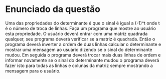 # Enunciado da questão

Uma das propriedades do determinante é que o sinal é igual a (-1)^t onde t é o número de troca de linhas. Faça um programa que mostre ao usuário esta propriedade. O usuário deverá entrar com uma matriz quadrada qualquer, seu programa deverá verificar se a matriz é quadrada. Então o programa deverá inverter a ordem de duas linhas calcular o determinante e mostrar uma mensagem ao usuário dizendo se o sinal do determinante mudou. Em seguida o programa deverá trocar mais duas linhas de ordem e informar novamente se o sinal do determinante mudou o programa deverá fazer isto para todas as linhas e colunas da matriz sempre mostrando a mensagem para o usuário.
